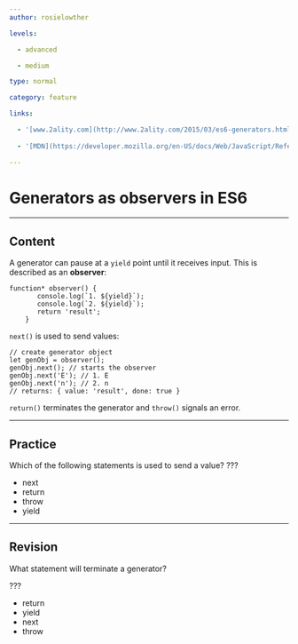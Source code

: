 ```yaml
---
author: rosielowther

levels:

  - advanced

  - medium

type: normal

category: feature

links:

  - '[www.2ality.com](http://www.2ality.com/2015/03/es6-generators.html){website}'
  
  - '[MDN](https://developer.mozilla.org/en-US/docs/Web/JavaScript/Reference/Global_Objects/Generator){website}'

---
```

# Generators as observers in ES6

---
## Content

A generator can pause at a `yield` point until it receives input. This is described as an **observer**:
```
function* observer() {
       console.log(`1. ${yield}`); 
       console.log(`2. ${yield}`);
       return 'result';
    }
```
`next()` is used to send values:
```
// create generator object
let genObj = observer(); 
genObj.next(); // starts the observer
genObj.next('E'); // 1. E
genObj.next('n'); // 2. n
// returns: { value: 'result', done: true }
```
`return()` terminates the generator and `throw()` signals an error.

---
## Practice

Which of the following statements is used to send a value? ???

* next
* return
* throw
* yield

---
## Revision

What statement will terminate a generator?

???

* return
* yield
* next
* throw